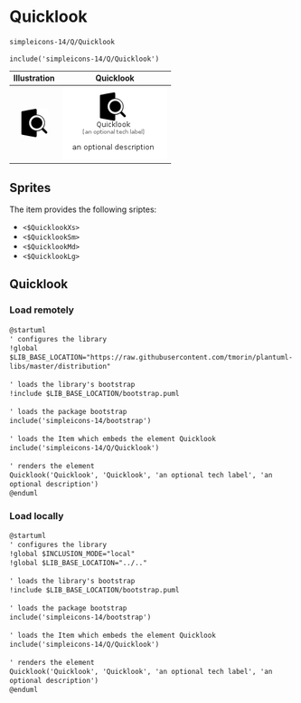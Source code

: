 # Quicklook


```text
simpleicons-14/Q/Quicklook
```

```text
include('simpleicons-14/Q/Quicklook')
```



| Illustration | Quicklook |
| :---: | :---: |
| ![illustration for Illustration](../../simpleicons-14/Q/Quicklook.png) | ![illustration for Quicklook](../../simpleicons-14/Q/Quicklook.Local.png) |



## Sprites
The item provides the following sriptes:

- `<$QuicklookXs>`
- `<$QuicklookSm>`
- `<$QuicklookMd>`
- `<$QuicklookLg>`





## Quicklook

### Load remotely
```plantuml
@startuml
' configures the library
!global $LIB_BASE_LOCATION="https://raw.githubusercontent.com/tmorin/plantuml-libs/master/distribution"

' loads the library's bootstrap
!include $LIB_BASE_LOCATION/bootstrap.puml

' loads the package bootstrap
include('simpleicons-14/bootstrap')

' loads the Item which embeds the element Quicklook
include('simpleicons-14/Q/Quicklook')

' renders the element
Quicklook('Quicklook', 'Quicklook', 'an optional tech label', 'an optional description')
@enduml
```

### Load locally
```plantuml
@startuml
' configures the library
!global $INCLUSION_MODE="local"
!global $LIB_BASE_LOCATION="../.."

' loads the library's bootstrap
!include $LIB_BASE_LOCATION/bootstrap.puml

' loads the package bootstrap
include('simpleicons-14/bootstrap')

' loads the Item which embeds the element Quicklook
include('simpleicons-14/Q/Quicklook')

' renders the element
Quicklook('Quicklook', 'Quicklook', 'an optional tech label', 'an optional description')
@enduml
```

